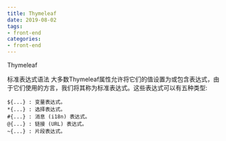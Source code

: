 ```yaml
---
title: Thymeleaf
date: 2019-08-02
tags:
- front-end
categories:
- front-end
---
```

Thymeleaf
<!-- more -->
标准表达式语法
大多数Thymeleaf属性允许将它们的值设置为或包含表达式，由于它们使用的方言，我们将其称为标准表达式。这些表达式可以有五种类型:

    ${...} : 变量表达式。
    *{...} : 选择表达式。
    #{...} : 消息 (i18n) 表达式。
    @{...} : 链接 (URL) 表达式。
    ~{...} : 片段表达式。